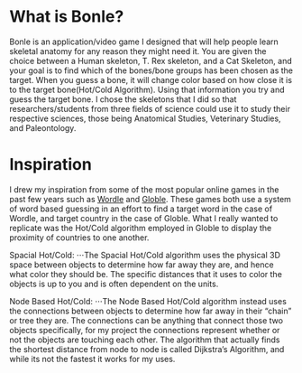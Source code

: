 # What is Bonle?
 Bonle is an application/video game I designed that will help people learn skeletal anatomy for any reason they might need it. You are given the choice between a Human skeleton, T. Rex skeleton, and a Cat Skeleton, and your goal is to find which of the bones/bone groups has been chosen as the target. When you guess a bone, it will change color based on how close it is to the target bone(Hot/Cold Algorithm). Using that information you try and guess the target bone. I chose the skeletons that I did so that researchers/students from three fields of science could use it to study their respective sciences, those being Anatomical Studies, Veterinary Studies, and Paleontology. 
 
# Inspiration
 I drew my inspiration from some of the most popular online games in the past few years such as [Wordle](https://www.nytimes.com/games/wordle/index.html "Wordle Official Site") and [Globle](https://globle-game.com/game "Globle Official Site"). These games both use a system of word based guessing in an effort to find a target word in the case of Wordle, and target country in the case of Globle. What I really wanted to replicate was the Hot/Cold algorithm employed in Globle to display the proximity of countries to one another.

Spacial Hot/Cold:
⋅⋅⋅The Spacial Hot/Cold algorithm uses the physical 3D space between objects to determine how far away they are, and hence what color they should be. The specific distances that it uses to color the objects is up to you and is often dependent on the units.

Node Based Hot/Cold:
⋅⋅⋅The Node Based Hot/Cold algorithm instead uses the connections between objects to determine how far away in their “chain” or tree they are. The connections can be anything that connect those two objects specifically, for my project the connections represent whether or not the objects are touching each other. The algorithm that actually finds the shortest distance from node to node is called Dijkstra’s Algorithm, and while its not the fastest it works for my uses.
